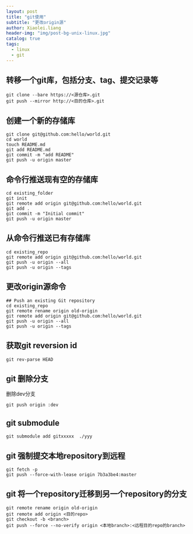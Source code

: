 ```yaml
---
layout: post
title: "git使用"
subtitle: "更改origin源"
author: Xiaolei.liang
header-img: "img/post-bg-unix-linux.jpg"
catalog: true
tags:
  - linux
  - git
---
```

## 转移一个git库，包括分支、tag、提交记录等
```
git clone --bare https://<源仓库>.git
git push --mirror http://<目的仓库>.git
```
## 创建一个新的存储库
```
git clone git@github.com:hello/world.git
cd world
touch README.md 
git add README.md 
git commit -m "add README" 
git push -u origin master 
```

## 命令行推送现有空的存储库
```
cd existing_folder 
git init 
git remote add origin git@github.com:hello/world.git
git add . 
git commit -m "Initial commit" 
git push -u origin master 
```

## 从命令行推送已有存储库
```
cd existing_repo 
git remote add origin git@github.com:hello/world.git
git push -u origin --all 
git push -u origin --tags 
```

## 更改origin源命令
```
## Push an existing Git repository
cd existing_repo
git remote rename origin old-origin
git remote add origin git@github.com:hello/world.git
git push -u origin --all
git push -u origin --tags
```

## 获取git reversion id
```
git rev-parse HEAD 
```

## git 删除分支
删除dev分支
```
git push origin :dev
```

## git submodule
```
git submodule add gitxxxxx  ./yyy
```

## git 强制提交本地repository到远程
```
git fetch -p
git push --force-with-lease origin 7b3a3be4:master
```

## git 将一个repository迁移到另一个repository的分支
```
git remote rename origin old-origin
git remote add origin <目的repo>
git checkout -b <branch>
git push --force --no-verify origin <本地branch>:<远程目的repo的branch> 
```

